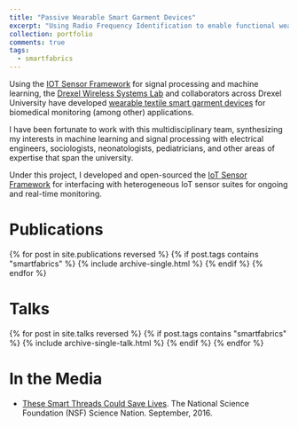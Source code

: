 ```yaml
---
title: "Passive Wearable Smart Garment Devices"
excerpt: "Using Radio Frequency Identification to enable functional wearable devices"
collection: portfolio
comments: true
tags:
  - smartfabrics
---
```


Using the [IOT Sensor Framework](/portfolio/iotframework/) for signal processing and machine learning, the [Drexel Wireless Systems Lab](https://wireless.ece.drexel.edu) and collaborators across Drexel University have developed [wearable textile smart garment devices](https://research.coe.drexel.edu/ece/dwsl/research/biomedical-smart-textiles/) for biomedical monitoring (among other) applications.  

I have been fortunate to work with this multidisciplinary team, synthesizing my interests in machine learning and signal processing with electrical engineers, sociologists, neonatologists, pediatricians, and other areas of expertise that span the university.  

Under this project, I developed and open-sourced the [IoT Sensor Framework](/portfolio/iotframework/) for interfacing with heterogeneous IoT sensor suites for ongoing and real-time monitoring.

# Publications
{% for post in site.publications reversed %}
  {% if post.tags contains "smartfabrics" %}
    {% include archive-single.html %}
  {% endif %}
{% endfor %}

# Talks
{% for post in site.talks reversed %}
  {% if post.tags contains "smartfabrics" %}
    {% include archive-single-talk.html %}
  {% endif %}
{% endfor %}

# In the Media
* [These Smart Threads Could Save Lives](/posts/2016/09/sciencenation).  The National Science Foundation (NSF) Science Nation.  September, 2016.